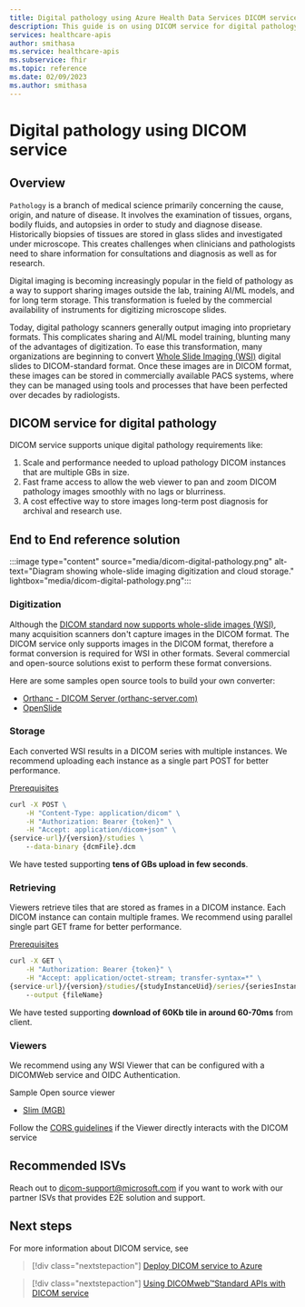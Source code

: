 ```yaml
---
title: Digital pathology using Azure Health Data Services DICOM service
description: This guide is on using DICOM service for digital pathology
services: healthcare-apis
author: smithasa
ms.service: healthcare-apis
ms.subservice: fhir
ms.topic: reference
ms.date: 02/09/2023
ms.author: smithasa
---
```


# Digital pathology using DICOM service

 ## Overview

`Pathology` is a branch of medical science primarily concerning the cause, origin, and nature of disease. It involves the examination of tissues, organs, bodily fluids, and autopsies in order to study and diagnose disease.
Historically biopsies of tissues are stored in glass slides and investigated under microscope. This creates challenges when clinicians and pathologists need to share information for consultations and diagnosis as well as for research.  

Digital imaging is becoming increasingly popular in the field of pathology as a way to support sharing images outside the lab, training AI/ML models, and for long term storage. This transformation is fueled by the commercial availability of instruments for digitizing microscope slides.

Today, digital pathology scanners generally output imaging into proprietary formats. This complicates sharing and AI/ML model training, blunting many of the advantages of digitization. To ease this transformation, many organizations are beginning to convert [Whole Slide Imaging (WSI)](https://dicom.nema.org/Dicom/DICOMWSI/) digital slides to DICOM-standard format. Once these images are in DICOM format, these images can be stored in commercially available PACS systems, where they can be managed using tools and processes that have been perfected over decades by radiologists.

## DICOM service for digital pathology 

DICOM service supports unique digital pathology requirements like:

1. Scale and performance needed to upload pathology DICOM instances that are multiple GBs in size.
2. Fast frame access to allow the web viewer to pan and zoom DICOM pathology images smoothly with no lags or blurriness.
3. A cost effective way to store images long-term post diagnosis for archival and research use.

## End to End reference solution
:::image type="content" source="media/dicom-digital-pathology.png" alt-text="Diagram showing whole-slide imaging digitization and cloud storage." lightbox="media/dicom-digital-pathology.png":::

### Digitization

Although the [DICOM standard now supports whole-slide images (WSI)](https://dicom.nema.org/dicom/dicomwsi/), many acquisition scanners don't capture images in the DICOM format. The DICOM service only supports images in the DICOM format, therefore a format conversion is required for WSI in other formats. Several commercial and open-source solutions exist to perform these format conversions.

Here are some samples open source tools to build your own converter:

- [Orthanc - DICOM Server (orthanc-server.com)](https://www.orthanc-server.com/static.php?page=wsi)
- [OpenSlide](https://github.com/openslide/openslide)


### Storage

Each converted WSI results in a DICOM series with multiple instances. We recommend uploading each instance as a single part POST for better performance.

[Prerequisites](dicomweb-standard-apis-curl.md#prerequisites)

```cmd
curl -X POST \
    -H "Content-Type: application/dicom" \
    -H "Authorization: Bearer {token}" \
    -H "Accept: application/dicom+json" \
{service-url}/{version}/studies \
    --data-binary {dcmFile}.dcm
```

We have tested supporting **tens of GBs upload in few seconds**. 

### Retrieving

Viewers retrieve tiles that are stored as frames in a DICOM instance. Each DICOM instance can contain multiple frames. We recommend using parallel single part GET frame for better performance.

 [Prerequisites](dicomweb-standard-apis-curl.md#prerequisites)

```cmd
curl -X GET \
    -H "Authorization: Bearer {token}" \
    -H "Accept: application/octet-stream; transfer-syntax=*" \
{service-url}/{version}/studies/{studyInstanceUid}/series/{seriesInstanceUid}/instances/{sopInstanceUid}/frames/{frameNumber} \
    --output {fileName}
```

We have tested supporting **download of 60Kb tile in around 60-70ms** from client.

### Viewers

We recommend using any WSI Viewer that can be configured with a DICOMWeb service and OIDC Authentication. 

Sample Open source viewer

- [Slim (MGB)](https://github.com/herrmannlab/slim)

Follow the [CORS guidelines](configure-cross-origin-resource-sharing.md) if the Viewer directly interacts with the DICOM service


## Recommended ISVs

Reach out to dicom-support@microsoft.com if you want to work with our partner ISVs that provides E2E solution and support.

## Next steps

For more information about DICOM service, see

>[!div class="nextstepaction"]
>[Deploy DICOM service to Azure](deploy-dicom-services-in-azure.md)

>[!div class="nextstepaction"]
>[Using DICOMweb&trade;Standard APIs with DICOM service](dicomweb-standard-apis-with-dicom-services.md)
